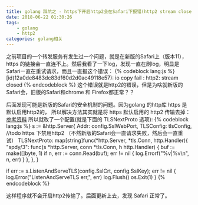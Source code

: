 ```yaml
---
title: golang 踩坑之 - https下开启http2会在Safari下报错(http2 stream closed)
date: 2018-06-22 01:30:26
tags: 
    - golang
    - http2
categories: golang相关
---
```

之前项目的一个转发服务有发生过一个问题，就是在新版的Safari上（版本11），https 的链接会一直连不上。然后我看了一下log，发现一直在刷log，明显是Safari一直在重试请求，而且一直报这个错误：
{% codeblock lang:js %}
[id(12a0de8483dc83df60d2d0ac49118e57): io copy fail : http2: stream closed
{% endcodeblock %}
这个错误就是http2的错误，但是为啥就新版的Safari会，旧版的Safari和chrome 和 Firefox都正常？？
<!--more-->
后面发现可能是新版的Safari的安全机制的问题。因为golang 的http库 https 是默认启用http2的， 所以解决方法其实就是将 https 默认启用的 http2 传输去掉：[参考资料](https://groups.google.com/forum/#!topic/golang-dev/S_K0Rplup3M)
所以就改了一个配置(就是下面的 TLSNextProto 选项):
{% codeblock lang:js %}
s := &http.Server{
       Addr:      config.SslWebPort,
       TLSConfig: tlsConfig,
       //todo  https 下禁用http2 （不然新版的Safari会一直请求失败，然后会一直重试）
       TLSNextProto: map[string]func(*http.Server, *tls.Conn, http.Handler){
              "spdy/3": func(s *http.Server, conn *tls.Conn, h http.Handler) {
                     buf := make([]byte, 1)
                     if n, err := conn.Read(buf); err != nil {
                            log.Errorf("%v|%v\n", n, err)
                     }
              },
       },
}

if err := s.ListenAndServeTLS(config.SslCrt, config.SslKey); err != nil {
       log.Error("ListenAndServeTLS err,", err)
       log.Flush()
       os.Exit(1)
}
{% endcodeblock %}

这样程序就不会开启http2传输了。后面更新上去，发现 Safari 正常了。